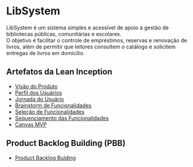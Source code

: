 # LibSystem

LibSystem é um sistema simples e acessível de apoio à gestão de bibliotecas públicas, comunitárias e escolares.  
O objetivo é facilitar o controle de empréstimos, reservas e renovação de livros, além de permitir que leitores consultem o catálogo e solicitem entregas de livros em domicílio.

## Artefatos da Lean Inception

- [Visão do Produto](docs/1-visao-do-produto.md)
- [Perfil dos Usuários](docs/2-perfil-dos-usuarios.md)
- [Jornada do Usuário](docs/3-jornada-do-usuario.md)
- [Brainstorm de Funcionalidades](docs/4-feature-brainstorm.md)
- [Seleção de Funcionalidades](docs/5-feature-selection.md)
- [Sequenciamento das Funcionalidades](docs/6-feature-sequencer.md)
- [Canvas MVP](docs/7-canvas-mvp.md)

## Product Backlog Building (PBB)
- [Product Backlog Bulding](CANVAS_BB.md)
